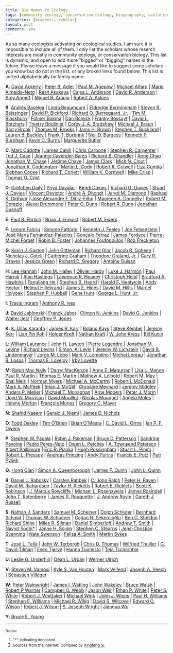 ```yaml
---
title: Big Names in Ecology
tags: [community ecology, conservation biology, biogeography, evolution, ISI]
categories: [academic, scholar]
layout: post
comments: yes
---
```


As so many ecologists activating on ecological studies, I am sure it is impossible to include all of them. I only list the scholars whose reserch interests are mostly in community ecology, or conservation biology. This list is dynamic, and open to add more "bigged" or "bigging" names in the future. Please leave a message if you would like to suggest some scholars you know but do not in the list, or any broken links found below. This list is sorted alphabetically by family name.

**A**: [David Ackerly](http://ib.berkeley.edu/labs/ackerly/) | [Peter B. Adler](http://www.cnr.usu.edu/htm/facstaff/adler-web) | [Paul M. Agepow](http://www.agapow.net/)  | [Michael Alfaro](http://pandorasboxfish.squarespace.com/) | [Mário Almeida-Neto](http://www.ecoevol.ufg.br/seminarios/p11.html) | [Resit Akakaya](http://life.bio.sunysb.edu/ee/akcakayalab/) | [Cajsa L. Anderson](http://cajsalisa.net/cajsalisa.index.html) | [David R. Anderson](http://warnercnr.colostate.edu/~anderson/) | [Amy Angert](http://angert.botany.ubc.ca) | [Miguel B. Araújo](http://www.biochange-lab.eu/) | [Robert A. Askins](http://www.conncoll.edu/directories/faculty-profiles/robert-askins/)

**B**: [Andrés Baselga](http://webspersoais.usc.es/persoais/andres.baselga/) | [Linda Beaumount](http://www.ljbeaumont.com/index.html) | [Eldredge Bermingham](http://patagonia.byu.edu/Investigators/ProjectAdvisors/DrEldredgeBermingham.aspx) | [Steven R. Beissinger](http://ourenvironment.berkeley.edu/people_profiles/steven-r-beissinger/) | [David P. Bickford](http://www.dbs.nus.edu.sg/lab/evol-ecol/index.html) | [Richard O. Bierregaard, Jr.](http://www.ospreytrax.com) | [Tim M. Blackburn](http://www.zsl.org/users/tim-blackburn) | [Folmer Bokma](http://www.bokmalab.net/) | [Dan Bolnick](http://web.biosci.utexas.edu/bolnick%5Flab/home.html) | [Franky Bossuyt](http://www.amphibia.be/Amphibia/Home.html) | [David L. Borchers](http://www.creem.st-and.ac.uk/dlb/dlb.html) | [Thierry Boulinier](http://www.cefe.cnrs.fr/ecologie-spatiale-des-populations/thierry-boulinier) | [Corey J. A. Bradshaw](http://www.conservationbytes.com) | [Michael J. Braun](http://biology.umd.edu/faculty/michaelbraun) | [Barry Brook](http://www.adelaide.edu.au/directory/barry.brook) | [Thomas M. Brooks](http://scholar.google.com/citations?user=xwlBqaMAAAAJ&hl=en) | [Jams H. Brown](http://biology.unm.edu/jhbrown/index.shtml) | [Stephen T. Buckland](http://www-maths.mcs.st-andrews.ac.uk/homepages/steve.html) | [Lauren B. Buckley](http://labs.bio.unc.edu/Buckley/people.htm) | [Frank T. Burbrink](http://csivc.csi.cuny.edu/Frank.Burbrink/files/) | [Neil D. Burgess](http://www.icn.ucl.ac.uk/nburgess/) | [Kenneth P. Burnham](http://warnercnr.colostate.edu/~kenb/) | [Kevin C. Burns](http://www.victoria.ac.nz/sbs/about/staff/kevin-burns) | [Marguerite Butler](http://www2.hawaii.edu/%7Embutler/)

**C**: [Marc Cadotte](http://www.utsc.utoronto.ca/%7Emcadotte/index.html) | [James Cahill](http://www.biology.ualberta.ca/faculty/james_cahill/) | [Chris Carbone](http://www.zsl.org/users/chris-carbone) | [Stephen R. Carpenter](http://limnology.wisc.edu/personnel/carpenter/) | [Ted J. Case](http://biology.ucsd.edu/news/article_022802.html) | [Jeannie Cavender-Bares](http://www.cbs.umn.edu/cavender/index.shtml) | [Richard B. Chandler](http://chandlerlab.wordpress.com) | [Anne Chao](http://chao.stat.nthu.edu.tw) | [Jonathan M. Chase](http://sites.google.com/site/betadiversity/home) | [Jérôme Chave](http://www.edb.ups-tlse.fr/equipe1/chave.htm) | [James Clark](http://fds.duke.edu/db/aas/Biology/jimclark) | [Mick N. Clout](http://web.env.auckland.ac.nz/people_profiles/clout_m/) | [Jonathan A. Coddington](http://www.mnh.si.edu/rc/ads.htm) | [Martin L. Cody](https://www.eeb.ucla.edu/indivfaculty.php?FacultyKey=1530) | [Robert K. Colwell](http://viceroy.eeb.uconn.edu/Colwell/) | [Liza Comita](http://lizacomita.weebly.com/) | [Siobhan Cooke](http://duke.academia.edu/SiobhanCooke/) | [Richard T. Corlett](http://sourcedb.cas.cn/sourcedb_xtbg_cas/yw/rc/fas/201208/t20120814_3626801.html) | [William K. Cornwell](http://www.phylodiversity.net/wcornwell/) | [Mike Crisp](http://online.anu.edu.au/BoZo/Crisp/) | [Thomas O. Crist](http://www.users.muohio.edu/cristto/)

**D**: [Gretchen Daily](https://woods.stanford.edu/about/woods-faculty/gretchen-daily) | [Priya Davidar](http://www.pondiuni.edu.in/profile/dr-praviar-davidar) | [Kendi Davies](http://www.colorado.edu/eeb/EEBprojects/DaviesLab/) | 
[Richard G. Davies](http://www.uea.ac.uk/biological-sciences/people/profile/richard-g-davies) | [Stuart J. Davies](http://www.stri.si.edu/english/scientific_staff/staff_scientist/scientist.php?id=50) | [Vincent Devictor](http://vincent.devictor.free.fr/) | [André A. Dhondt](http://www.birds.cornell.edu/conservation/staff/dhondt/) | [Jared M. Diamond](http://www.jareddiamond.org) | [Raphael K. Didham](http://www.biol.canterbury.ac.nz/people/didham.shtml) | [Jośe Alexandre F. Diniz-Filho](http://buscatextual.cnpq.br/buscatextual/visualizacv.do?id=E877865) | [Maureen A. Donnelly](http://biology.fiu.edu/people/faculty/maureen-donnelly/) | [Robert M. Dorazio](http://ifasstat.ifas.ufl.edu/DorazioWebSite/) | [Alexei Drummond](http://www.cs.auckland.ac.nz/our_staff/profile.php?id=adru001) | [Peter O. Dunn](http://www4.uwm.edu/letsci/biologicalsciences/facultystaff/dunn/) | [Robert R. Dunn](http://robdunnlab.com) | [Jonathan Dushoff](http://www.biology.mcmaster.ca/dushoff/)

**E**: [Paul R. Ehrlich](http://en.wikipedia.org/wiki/Paul_R._Ehrlich) | [Brian J. Enquist](http://eeb37.biosci.arizona.edu/%7Ebrian/Department_of_Ecology_and_Evolutionary_Biology/Enquist_Lab.html) | [Robert M. Ewers](http://www3.imperial.ac.uk/people/r.ewers)

**F**: [Lenore Fahrig](http://www.glel.carleton.ca/PEOPLE/profiles/lenoreFahrig/lenoreFahrig.php) | [Simone Fattorini](https://sites.google.com/site/fattorinitenebrionidae/home) | [Kenneth J. Feeley](http://www2.fiu.edu/~kfeeley/) | [Joe Felsenstein](http://evolution.genetics.washington.edu/phylip/felsenstein.html) | [José María Fernández-Palacios](http://jmferpal.webs.ull.es/) | [Gonçalo Ferraz](http://www.ferrazlab.com) | [James Fordyce](http://eeb.bio.utk.edu/peopletwo/james-fordyce/) | [Pierre-Michel Forget](http://mnhn.academia.edu/PierreMichelForget) | [Robin B. Foster](http://fieldmuseum.org/users/robin-b-foster) | [Johannes Foufopoulos](http://sitemaker.umich.edu/jfoufop/people) | [Rob Freckleton](http://www.sheffield.ac.uk/aps/staff-and-students/acadstaff/freckleton)

**G**: [Kevin J. Gaston](http://biome.group.shef.ac.uk/members/head-of-group-professor-kevin-gaston/) | [John Gittleman](http://www.ecology.uga.edu/facultyMember.php?Gittleman-25/) | [Richard Glor](http://www.rochester.edu/college/bio/professors/glor) | [Jacob R. Goheen](http://www.zoology.ubc.ca/%7Egoheen/) | [Nicholas J. Gotelli](http://www.uvm.edu/~ngotelli/homepage.html) | [Catherine Graham](http://catherinegraham.weebly.com) |  [Theodore Graland, Jr.](http://www.biology.ucr.edu/people/faculty/Garland/Garland2.html) | [Gary R. Graves](http://vertebrates.si.edu/birds/birds_staff_pages/GaryGraves_staffpage.cfm) | [Jessica Green](http://biology.uoregon.edu/people/green/index.html) | [Richard D. Gregory](http://www.rspb.org.uk/ourwork/science/team.aspx) | [Antoine Guisan](http://www.unil.ch/ecospat/page47388.html)

**H**: [Lee Hannah](http://www.bren.ucsb.edu/people/Faculty/lee_hannah.htm) |  [John M. Halley](http://www.jmax.gr) | [Olivier Hardy](http://ebe.ulb.ac.be/ebe/Hardy.html) | [Luke J. Harmon](http://www.uidaho.edu/sci/biology/faculty/lukeharmon) | [Paul Harnik](https://pangea.stanford.edu/researchgroups/paleobiology/) | [Alan Hastings](http://two.ucdavis.edu/~me/) | [Lawrence R. Heaney](http://fieldmuseum.org/users/lawrence-heaney) | [Christoph Heibl](http://www.christophheibl.de/ch-home.html) | [Bradford A. Hawkins](http://www.faculty.uci.edu/profile.cfm?faculty_id=4562) | [Fangliang He](http://www.ualberta.ca/%7Efhe/) | [Stephen B. Heard](http://www2.unb.ca/biology/Faculty/Heard.html) | [Harold F. Heatwole](http://www4.ncsu.edu/unity/users/h/halfh/www/index.html) | [Andy Hector](http://www.ieu.uzh.ch/staff/professors/ahector.html) | [Helmut Hillebrand](http://www.icbm.de/planktologie/mitarbeiter/helmut-hillebrand/) | [James E. Hines](http://www.pwrc.usgs.gov/staff/profiles/documents/hines.htm) | [David M. Hillis](http://www.zo.utexas.edu/faculty/antisense/) | [Marcel Holyoak](http://www.des.ucdavis.edu/faculty/holyoak/) | [Stephen P. Hubbell](http://shubbell.eeb.ucla.edu/people.php) | [Gene Hunt](http://paleobiology.si.edu/staff/individuals/hunt.cfm) | [George L. Hunt, Jr.](http://fish.washington.edu/people/hunt/)

**I**: [Travis Ingram](http://www.people.fas.harvard.edu/%7Eingram/web/Links.html) | [Anthony R. Ives](http://www.zoology.wisc.edu/faculty/ive/ive.html)

**J**: [David Jablonski](http://climate.uchicago.edu/directory/david-jablonski) | [Franck Jabot](https://sites.google.com/site/franckjabot/home) | [Clinton N. Jenkins](http://clintonjenkins.org) | [David G. Jenkins](http://jenkins.cos.ucf.edu) | [Walter Jetz](http://www.yale.edu/jetz/) | [Geoffrey P. Jones](http://research.jcu.edu.au/portfolio/geoffrey.jones)

**K**: [K. Ullas Karanth](http://en.wikipedia.org/wiki/K._Ullas_Karanth) | [James R. Karr](http://fish.washington.edu/people/karr/) | [Roland Kays](http://naturalsciences.org/nature-research-center/directors/roland-kays) | [Steve Kembel](http://www.phylodiversity.net/skembel/) | [Jeremy Kerr](http://www.macroecology.ca) | [Lian Pin Koh](http://www.lianpinkoh.com) | [Holger Kreft](http://www.uni-bonn.de/%7Euzsxeg) | [Nathan Kraft](http://www.zoology.ubc.ca/%7Enkraft/) | [W. John Kress](http://botany.si.edu/staff/staffPage.cfm?ThisName=2&homepage=no) | [Bill Kunin](http://www.fbs.leeds.ac.uk/staff/profile.php?tag=Kunin)

**L**: [William Laurance](http://en.wikipedia.org/wiki/William_F._Laurance) | [John H. Lawton](http://en.wikipedia.org/wiki/John_Lawton_(biologist)) | [Pierre Legendre](http://www.bio.umontreal.ca/legendre/indexEn.html) | [Jonathan M. Levine](http://www.usys.ethz.ch/people/professors/fullprofessors/jlevine) | [Richard Levins](http://www.hsph.harvard.edu/richard-levins/) | [Simon, A. Levin](http://www.princeton.edu/~slevin/) | [Jeremy W. Lichstein](http://www.biology.ufl.edu/people/faculty/jlichstein.aspx) | [David B. Lindenmayer](https://researchers.anu.edu.au/researchers/lindenmayer-db) | [Jorge M. Lobo](http://www.biogeografia.org) | [Mark V. Lomolino](http://www.esf.edu/faculty/lomolino/) | [Michel Loreau](http://biology.mcgill.ca/faculty/loreau/index.htm) | [Jonathan B. Losos](http://www.oeb.harvard.edu/faculty/losos/) | [Thomas E. Lovejoy](http://esp.gmu.edu/thomas-lovejoy/) | [Irby Lovette](http://www.birds.cornell.edu/evb/Irby.htm)

**M**: [Ralph Mac Nally](http://www.monash.edu.au/research/people/profiles/profile.html?sid=301&pid=2641) | [Darryl MacKenzie](http://www.proteus.co.nz/about.php) | [Anne E. Magurran](http://www.st-andrews.ac.uk/profile/aem1) | [Lisa L. Manne](http://www.utsc.utoronto.ca/~manne/) | [Paul R. Martin](http://post.queensu.ca/~pm45/) | [Thomas E. Martin](http://www.umt.edu/mcwru/personnel/martin/) | [Mathew A. Leibold](http://www.biosci.utexas.edu/ib/faculty/leibold/lab/) | [Robert M. May](http://www.zoo.ox.ac.uk/people/view/may_r.htm) | [Shai Meiri](http://shaimeirilab.weebly.com) | [Norman Myers](http://www.biodiversity.ox.ac.uk/people/professor-norman-myers/) | [Michael A. McCarthy](http://www.botany.unimelb.edu.au/botany/aboutus/staff/mccarthy.html) | [Robert I. McDonald](http://www.nature.org/science-in-action/our-scientists/rob-mcdonald-vanguard-scientist-nature-conservancy.xml) | [Mark A. McPeek](http://www.enallagma.com/index.php) | [Brian J. McGill](http://www.brianmcgill.org) | [Christine Meynard](http://www.ensam.inra.fr/cbgp/?q=en/users/MEYNARD-Christine) | [Jeremy Midgley](http://www.biologicalsciences.uct.ac.za/staff_page.php?staff_id=361) | [Anders P. Møller](http://www.ese.u-psud.fr/article226.html?lang=en) | [Michael T. Monaghan](http://unio.igb-berlin.de/abt2/mitarbeiter/monaghan/) | [Arne Mooers](http://www.sfu.ca/%7Eamooers/index.html) | [Peter J. Morin](http://www.rci.rutgers.edu/~pjmorin/) | [Lloyd W. Morrison](http://lloydm.com) | [David Mouillot](http://www.ecosym.univ-montp2.fr/index.php?option=com_content&task=view&id=22&Itemid=15) | [Nicolas Mouquet](http://www.eec.univ-montp2.fr/people/nicolas-mouquet/) | [Angela Moles](http://www.vuw.ac.nz/staff/angela_moles/) | [Helene Morlon](http://www.cmap.polytechnique.fr/%7Emorlon/) | [François Munoz](http://umramap.cirad.fr/amap3/cm/index.php?page=francois-munoz) | [Gregory C. Mayer](http://homepages.uwp.edu/mayerg/)

**N**: [Shahid Naeem](http://www.columbia.edu/~sn2121/) | [Gerald J. Niemi](http://www.nrri.umn.edu/staff/gniemi.asp) |  [James D. Nichols](https://www.pwrc.usgs.gov/staff/profiles/documents/nichols.htm)

**O**: [Todd Oakley](http://www.lifesci.ucsb.edu/eemb/labs/oakley/index.html) | [Tim O’Brien](https://www.researchgate.net/profile/Timothy_OBrien3/) | [Brian O'Meara](http://www.brianomeara.info/) | [C. David L. Orme](http://www3.imperial.ac.uk/people/d.orme) | [Ian P. F. Owens](http://www3.imperial.ac.uk/people/i.owens)

**P**: [Stephen W. Pacala](https://www.princeton.edu/eeb/people/display_person.xml?netid=pacala) | [Robin J. Pakeman](http://www.hutton.ac.uk/staff/robin-pakeman) | [Bruce D. Patterson](https://sites.google.com/a/fieldmuseum.org/bruce-pattersons-lab/) | [Sandrine Pavoine](http://www2.mnhn.fr/cersp/spip.php?rubrique26) | [Pedro Peres-Neto](http://www.er.uqam.ca/nobel/r3424621/labo/en/site/Home.html) | [Owen L. Petchey](http://www.ieu.uzh.ch/staff/professors/petchey.html) | [A. Townsend Peterson](http://biodiversity.ku.edu/townsend-peterson) | [Albert Phillimore](http://phillimore.bio.ed.ac.uk/home) | [Eric R. Pianka](http://uts.cc.utexas.edu/~varanus/eric.html) | [Hugh Possingham](http://www.possinghamlab.org) | [Stuart L. Pimm](http://fds.duke.edu/db/Nicholas/esp/faculty/spimm) | [Robert L. Pressey](http://www.coralcoe.org.au/researchers/bob-pressey) | [Andreas Prinzing](http://ecobio.univ-rennes1.fr/Fiches_perso/Fiche.asp?pseudo=APrinzing) | [Andy Purvis](http://www.imperial.ac.uk/AP/faces/pages/read/Home.jsp?person=a.purvis) | [Francis E. Putz](http://www.biology.ufl.edu/people/faculty/fep.aspx) | [Petr Pyšek](http://www.ibot.cas.cz/personal/pysek/index.htm)

**Q**: [Hong Qian](http://hqian.weebly.com) | [Simon A. Queenborough](http://www.simonqueenborough.com/index.html) | [James F. Quinn](http://ice.ucdavis.edu/people/jfquinn) | [John L. Quinn](http://research.ucc.ie/profiles/D026/jquinn/Home)

**R**: [Daniel L. Rabosky](http://cteg.berkeley.edu/%7Erabosky/Home.html) | [Carsten Rahbek](http://macroecology.ku.dk/) | [C. John Ralph](http://www.fs.fed.us/psw/programs/wildlife/staff/cralph/) | [Peter H. Raven](http://www.missouribotanicalgarden.org/plant-science/plant-science/research-staff/article/379/raven-peter-h.aspx) | [David M. Richardson](http://academic.sun.ac.za/cib/team/staff/dmrichardson/) | [Taylor H. Ricketts](http://www.uvm.edu/rsenr/taylorricketts/?Page=people.html) |  [Robert E. Ricklefs](http://www.umsl.edu/~ricklefsr/) | [Scott K. Robinson](http://www.flmnh.ufl.edu/about-us/people/spotlight/robinson/) | [J. Marcus Rowcliffe](http://www.zsl.org/users/marcus-rowcliffe) | [Michael L. Rosenzweig](http://eebweb.arizona.edu/faculty/mlro/) | [James Rosindell](http://www3.imperial.ac.uk/people/j.rosindell‎) | [John T. Rotenberry](http://www.biology.ucr.edu/people/faculty/Rotenberry.html) | [James R. Rouquette](http://oldweb.northampton.ac.uk/aps/env/lbrg/members/rouquette.html) | [J. Andrew Royle](http://www.pwrc.usgs.gov/staff/profiles/documents/royle.htm) | [Gareth J. Russell](http://biology.njit.edu/people/russell.php)

**S**: [Nathan J. Sanders](http://web.utk.edu/~nsanders/) | [Samuel M. Scheiner](http://www.nsf.gov/mobile/staff/staff_bio.jsp?lan=sscheine&org=DEB&from_org) | [Dolph Schluter](https://www.zoology.ubc.ca/~schluter/wordpress/) | [Bernhard Schmid](http://www.ieu.uzh.ch/staff/professors/bschmid.html) | [Thomas W. Schoener](http://biosci3.ucdavis.edu/FacultyAndResearch/FacultyProfile.aspx?FacultyID=244) | [Çağan H. Şekercioğlu](www.sekercioglu.org) | [Ben C. Sheldon](http://scholar.google.com/citations?sortby=pubdate&hl=en&user=pTdxVdIAAAAJ&view_op=list_works) | [Richard Shine](http://sydney.edu.au/science/biology/shine/) | [Miles R. Silman](http://college.wfu.edu/biology/people/faculty/silman/) | [Daniel Simberloff](http://eeb.bio.utk.edu/peopletwo/daniel-simberloff/) | [Andrew T. Smith](https://sols.asu.edu/people/andrew-t-smith) | [Navjot Sodhi\*](http://www.dbs.nus.edu.sg/lab/cons-lab/navjot_sodhi.html) | [Janne H. Soinin](http://blogs.helsinki.fi/jhsoinin/) | [Stephen C. Stearns](http://stearnslab.yale.edu) | [Jens-Christian Svenning](http://pure.au.dk/portal/en/svenning@biology.au.dk) | [Nate Swenson](http://www.msu.edu/%7Eswensonn/Site_5/Home.html) | [Felisa A. Smith](http://biology.unm.edu/fasmith/research.html) | [Martin Sykes](http://www.nateko.lu.se/embers/sykesres.htm)

**T**: [José L. Tella](https://www.researchgate.net/profile/Jose_Tella/) | [John W. Terborgh](http://fds.duke.edu/db/Nicholas/esp/faculty/manu) | [Chris D. Thomas](http://www.york.ac.uk/biology/research/ecology-evolution/chris-d-thomas/) | [Wilfried Thuiller](http://www.will.chez-alice.fr/) | [G. David Tilman](https://www.cbs.umn.edu/explore/departments/eeb/faculty-research/directory/g-david-tilman) | [Even Tjørve](http://ansatt.hil.no/event/?page_id=19) | [Hanna Tuomisto](http://oxford.academia.edu/HannaTuomisto) | [Teja Tscharntke](http://www.uni-goettingen.de/en/92552.html)

**U**: [Leslie G. Underhill](http://www.adu.org.za/staff_page.php?staff_id=1) | [Dean L. Urban](http://fds.duke.edu/db/Nicholas/esp/faculty/deanu) | [Werner Ulrich](http://www.keib.umk.pl/werner-ulrich/?lang=en)

**V**: [Steven M. Vamosi](http://www.ucalgary.ca/%7Esmvamosi/publications.htm) | [Kyle S. Van Houtan](http://www.duke.edu/~ksv2) | [Mark Vellend](http://www3.botany.ubc.ca/vellend/index.htm) | [Joseph A. Veech](http://www.bio.txstate.edu/contacts/faculty/joseph-veech.html) | [Sébastien Villéger](http://villeger.sebastien.free.fr)

**W**: [Peter Wainwright](http://fishlab.ucdavis.edu/) | [James I. Watling](http://plaza.ufl.edu/watlingj/James_I_Watling.html) | [John Wakeley](http://www.oeb.harvard.edu/faculty/wakeley/John/wakeley.htm) | [Bruce Walsh](http://nitro.biosci.arizona.edu/) | [Robert P Warner](https://www.eemb.ucsb.edu/people/faculty/warner) | [Campbell O. Webb](http://camwebb.info) | [Jason Weir](http://www.utsc.utoronto.ca/%7Ejweir/research.html) | [Ethan P. White](http://www.biology.usu.edu/htm/our-people/faculty/memberID=3111) | [Peter S. White](http://bio.unc.edu/people/faculty/white/) | [Robert J. Whittaker](http://www.geog.ox.ac.uk/staff/rwhittaker.html) | [Michael Wink](http://www.uni-heidelberg.de/institute/fak14/ipmb/phazb/akwink.html) | [John J. Wiens](http://www.wienslab.com/Home.html) | [Paul H. Williams](http://www.nhm.ac.uk/research-curation/research/projects/bombus/) | [Stephen E. Williams](http://iucn-ccsg.org/people/stephen-e-williams) | [Michael R. Willig](http://hydrodictyon.eeb.uconn.edu/people/willig/index.htm) | [David S. Wilcove](https://www.princeton.edu/step/people/faculty/david-wilcove/) | [Edward O. Wilson](http://en.wikipedia.org/wiki/E_O_Wilson) | [Robert J. Wilson](http://biosciences.exeter.ac.uk/staff/index.php?web_id=robert_wilson) | [S. Joseph Wright](http://www.stri.si.edu/english/scientific_staff/staff_scientist/scientist.php?id=38) | [Jianguo Wu](http://leml.asu.edu/jingle/)

**Y**: [Bruce E. Young](http://iucn-ccsg.org/people/bruce-e-young)

---

<small>Notes:

1.	"\*" indicating deceased.
2.	Sources from the Internet. Compiled by [Xingfeng Si](http://sixf.org). </small>